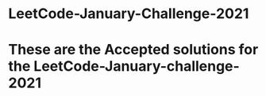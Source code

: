 # LeetCode-January-Challenge-2021

# These are the Accepted solutions for the LeetCode-January-challenge-2021
